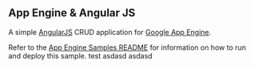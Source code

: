 ## App Engine & Angular JS

A simple [AngularJS](http://angularjs.org/) CRUD application for [Google App Engine](https://appengine.google.com/).

Refer to the [App Engine Samples README](../README.md) for information on how to run and deploy this sample.
test
asdasd
asdasd
